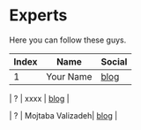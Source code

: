 # Experts

Here you can follow these guys.

| Index | Name | Social |
| ------ | ------ | ------ |
| 1 | Your Name | [blog](https://balabalbla)|









| ? | xxxx | [blog](https://balabalbla) |

| ? | Mojtaba Valizadeh| [blog](https://www.linkedin.com/in/mojtaba-valizade/) |
